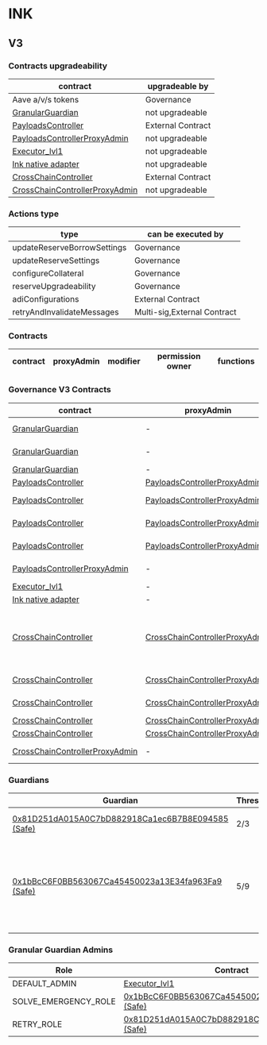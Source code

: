 # INK 
## V3 
### Contracts upgradeability
| contract |upgradeable by |
|----------|----------|
|  Aave a/v/s tokens |  Governance | |--------|--------|
|  [GranularGuardian](https://explorer.inkonchain.com//address/0xa2bDB2335Faf1940c99654c592B1a80618d79Fc9) |  not upgradeable | |--------|--------|
|  [PayloadsController](https://explorer.inkonchain.com//address/0x44D73D7C4b2f98F426Bf8B5e87628d9eE38ef0Cf) |  External Contract | |--------|--------|
|  [PayloadsControllerProxyAdmin](https://explorer.inkonchain.com//address/0xf2ba11f27ae9c11eb5a6c453c2421f6c0b29c700) |  not upgradeable | |--------|--------|
|  [Executor_lvl1](https://explorer.inkonchain.com//address/0x47aAdaAE1F05C978E6aBb7568d11B7F6e0FC4d6A) |  not upgradeable | |--------|--------|
|  [Ink native adapter](https://explorer.inkonchain.com//address/0xC2cD4F76B7a77AEaE3C04A9B6B105EC1Ad28e984) |  not upgradeable | |--------|--------|
|  [CrossChainController](https://explorer.inkonchain.com//address/0x990B75fD1a2345D905a385dBC6e17BEe0Cb2f505) |  External Contract | |--------|--------|
|  [CrossChainControllerProxyAdmin](https://explorer.inkonchain.com//address/0x0c62e1e46e91bb2c277387bcb1b2887ed3267b9c) |  not upgradeable | |--------|--------|

### Actions type
| type |can be executed by |
|----------|----------|
|  updateReserveBorrowSettings |  Governance | |--------|--------|
|  updateReserveSettings |  Governance | |--------|--------|
|  configureCollateral |  Governance | |--------|--------|
|  reserveUpgradeability |  Governance | |--------|--------|
|  adiConfigurations |  External Contract | |--------|--------|
|  retryAndInvalidateMessages |  Multi-sig,External Contract | |--------|--------|

### Contracts
| contract |proxyAdmin |modifier |permission owner |functions |
|----------|----------|----------|----------|----------|

### Governance V3 Contracts 
| contract |proxyAdmin |modifier |permission owner |functions |
|----------|----------|----------|----------|----------|
|  [GranularGuardian](https://explorer.inkonchain.com//address/0xa2bDB2335Faf1940c99654c592B1a80618d79Fc9) |  - |  onlyRetryGuardian |  [0x81D251dA015A0C7bD882918Ca1ec6B7B8E094585 (Safe)](https://explorer.inkonchain.com//address/0x81D251dA015A0C7bD882918Ca1ec6B7B8E094585) |  retryEnvelope, retryTransaction | |--------|--------|--------|--------|--------|
|  [GranularGuardian](https://explorer.inkonchain.com//address/0xa2bDB2335Faf1940c99654c592B1a80618d79Fc9) |  - |  onlyEmergencyGuardian |  [0x1bBcC6F0BB563067Ca45450023a13E34fa963Fa9 (Safe)](https://explorer.inkonchain.com//address/0x1bBcC6F0BB563067Ca45450023a13E34fa963Fa9) |  solveEmergency | |--------|--------|--------|--------|--------|
|  [GranularGuardian](https://explorer.inkonchain.com//address/0xa2bDB2335Faf1940c99654c592B1a80618d79Fc9) |  - |  onlyDefaultAdmin |  [Executor_lvl1](https://explorer.inkonchain.com//address/0x47aAdaAE1F05C978E6aBb7568d11B7F6e0FC4d6A) |  updateGuardian | |--------|--------|--------|--------|--------|
|  [PayloadsController](https://explorer.inkonchain.com//address/0x44D73D7C4b2f98F426Bf8B5e87628d9eE38ef0Cf) |  [PayloadsControllerProxyAdmin](https://explorer.inkonchain.com//address/0xf2Ba11f27ae9c11eB5a6C453c2421F6c0B29c700) |  onlyOwner |  [Executor_lvl1](https://explorer.inkonchain.com//address/0x47aAdaAE1F05C978E6aBb7568d11B7F6e0FC4d6A) |  updateExecutors | |--------|--------|--------|--------|--------|
|  [PayloadsController](https://explorer.inkonchain.com//address/0x44D73D7C4b2f98F426Bf8B5e87628d9eE38ef0Cf) |  [PayloadsControllerProxyAdmin](https://explorer.inkonchain.com//address/0xf2Ba11f27ae9c11eB5a6C453c2421F6c0B29c700) |  onlyGuardian |  [0x1bBcC6F0BB563067Ca45450023a13E34fa963Fa9 (Safe)](https://explorer.inkonchain.com//address/0x1bBcC6F0BB563067Ca45450023a13E34fa963Fa9) |  cancelPayload | |--------|--------|--------|--------|--------|
|  [PayloadsController](https://explorer.inkonchain.com//address/0x44D73D7C4b2f98F426Bf8B5e87628d9eE38ef0Cf) |  [PayloadsControllerProxyAdmin](https://explorer.inkonchain.com//address/0xf2Ba11f27ae9c11eB5a6C453c2421F6c0B29c700) |  onlyOwnerOrGuardian |  [0x1bBcC6F0BB563067Ca45450023a13E34fa963Fa9 (Safe)](https://explorer.inkonchain.com//address/0x1bBcC6F0BB563067Ca45450023a13E34fa963Fa9), [Executor_lvl1](https://explorer.inkonchain.com//address/0x47aAdaAE1F05C978E6aBb7568d11B7F6e0FC4d6A) |  updateGuardian | |--------|--------|--------|--------|--------|
|  [PayloadsController](https://explorer.inkonchain.com//address/0x44D73D7C4b2f98F426Bf8B5e87628d9eE38ef0Cf) |  [PayloadsControllerProxyAdmin](https://explorer.inkonchain.com//address/0xf2Ba11f27ae9c11eB5a6C453c2421F6c0B29c700) |  onlyRescueGuardian |  [Executor_lvl1](https://explorer.inkonchain.com//address/0x47aAdaAE1F05C978E6aBb7568d11B7F6e0FC4d6A) |  emergencyTokenTransfer, emergencyEtherTransfer | |--------|--------|--------|--------|--------|
|  [PayloadsControllerProxyAdmin](https://explorer.inkonchain.com//address/0xf2ba11f27ae9c11eb5a6c453c2421f6c0b29c700) |  - |  onlyOwner |  [Executor_lvl1](https://explorer.inkonchain.com//address/0x47aAdaAE1F05C978E6aBb7568d11B7F6e0FC4d6A) |  changeProxyAdmin, upgrade, upgradeAndCall | |--------|--------|--------|--------|--------|
|  [Executor_lvl1](https://explorer.inkonchain.com//address/0x47aAdaAE1F05C978E6aBb7568d11B7F6e0FC4d6A) |  - |  onlyOwner |  [0xEAF6183bAb3eFD3bF856Ac5C058431C8592394d6](https://explorer.inkonchain.com//address/0xEAF6183bAb3eFD3bF856Ac5C058431C8592394d6) |  executeTransaction | |--------|--------|--------|--------|--------|
|  [Ink native adapter](https://explorer.inkonchain.com//address/0xC2cD4F76B7a77AEaE3C04A9B6B105EC1Ad28e984) |  - |  trustedRemote |  [CrossChainController(Eth)](https://explorer.inkonchain.com//address/0xEd42a7D8559a463722Ca4beD50E0Cc05a386b0e1) |  receiveMessage | |--------|--------|--------|--------|--------|
|  [CrossChainController](https://explorer.inkonchain.com//address/0x990B75fD1a2345D905a385dBC6e17BEe0Cb2f505) |  [CrossChainControllerProxyAdmin](https://explorer.inkonchain.com//address/0x0C62e1e46E91bB2c277387BcB1b2887ed3267b9c) |  onlyOwner |  [Executor_lvl1](https://explorer.inkonchain.com//address/0x47aAdaAE1F05C978E6aBb7568d11B7F6e0FC4d6A) |  approveSenders, removeSenders, enableBridgeAdapters, disableBridgeAdapters, updateMessagesValidityTimestamp, allowReceiverBridgeAdapters, disallowReceiverBridgeAdapters | |--------|--------|--------|--------|--------|
|  [CrossChainController](https://explorer.inkonchain.com//address/0x990B75fD1a2345D905a385dBC6e17BEe0Cb2f505) |  [CrossChainControllerProxyAdmin](https://explorer.inkonchain.com//address/0x0C62e1e46E91bB2c277387BcB1b2887ed3267b9c) |  onlyOwnerOrGuardian |  [GranularGuardian](https://explorer.inkonchain.com//address/0xa2bDB2335Faf1940c99654c592B1a80618d79Fc9), [Executor_lvl1](https://explorer.inkonchain.com//address/0x47aAdaAE1F05C978E6aBb7568d11B7F6e0FC4d6A) |  retryEnvelope, retryTransaction, updateGuardian | |--------|--------|--------|--------|--------|
|  [CrossChainController](https://explorer.inkonchain.com//address/0x990B75fD1a2345D905a385dBC6e17BEe0Cb2f505) |  [CrossChainControllerProxyAdmin](https://explorer.inkonchain.com//address/0x0C62e1e46E91bB2c277387BcB1b2887ed3267b9c) |  onlyRescueGuardian |  [Executor_lvl1](https://explorer.inkonchain.com//address/0x47aAdaAE1F05C978E6aBb7568d11B7F6e0FC4d6A) |  emergencyTokenTransfer, emergencyEtherTransfer | |--------|--------|--------|--------|--------|
|  [CrossChainController](https://explorer.inkonchain.com//address/0x990B75fD1a2345D905a385dBC6e17BEe0Cb2f505) |  [CrossChainControllerProxyAdmin](https://explorer.inkonchain.com//address/0x0C62e1e46E91bB2c277387BcB1b2887ed3267b9c) |  onlyApprovedSenders |   |  forwardMessage | |--------|--------|--------|--------|--------|
|  [CrossChainController](https://explorer.inkonchain.com//address/0x990B75fD1a2345D905a385dBC6e17BEe0Cb2f505) |  [CrossChainControllerProxyAdmin](https://explorer.inkonchain.com//address/0x0C62e1e46E91bB2c277387BcB1b2887ed3267b9c) |  onlyApprovedBridges |  [Ink native adapter](https://explorer.inkonchain.com//address/0xC2cD4F76B7a77AEaE3C04A9B6B105EC1Ad28e984) |  receiveCrossChainMessage | |--------|--------|--------|--------|--------|
|  [CrossChainControllerProxyAdmin](https://explorer.inkonchain.com//address/0x0c62e1e46e91bb2c277387bcb1b2887ed3267b9c) |  - |  onlyOwner |  [Executor_lvl1](https://explorer.inkonchain.com//address/0x47aAdaAE1F05C978E6aBb7568d11B7F6e0FC4d6A) |  changeProxyAdmin, upgrade, upgradeAndCall | |--------|--------|--------|--------|--------|

### Guardians 
| Guardian |Threshold |Address |Owners |
|----------|----------|----------|----------|
|  [0x81D251dA015A0C7bD882918Ca1ec6B7B8E094585 (Safe)](https://explorer.inkonchain.com//address/0x81D251dA015A0C7bD882918Ca1ec6B7B8E094585) |  2/3 |  0x81D251dA015A0C7bD882918Ca1ec6B7B8E094585 |  [0x0650302887619fa7727D8BD480Cda11A638B219B](https://explorer.inkonchain.com//address/0x0650302887619fa7727D8BD480Cda11A638B219B), [0xf71fc92e2949ccF6A5Fd369a0b402ba80Bc61E02](https://explorer.inkonchain.com//address/0xf71fc92e2949ccF6A5Fd369a0b402ba80Bc61E02), [0x5811d9FF80ff4B73A8F9bA42A6082FaB82E89Ea7](https://explorer.inkonchain.com//address/0x5811d9FF80ff4B73A8F9bA42A6082FaB82E89Ea7) | |--------|--------|--------|--------|
|  [0x1bBcC6F0BB563067Ca45450023a13E34fa963Fa9 (Safe)](https://explorer.inkonchain.com//address/0x1bBcC6F0BB563067Ca45450023a13E34fa963Fa9) |  5/9 |  0x1bBcC6F0BB563067Ca45450023a13E34fa963Fa9 |  [0xDA5Ae43e179987a66B9831F92223567e1F38BE7D](https://explorer.inkonchain.com//address/0xDA5Ae43e179987a66B9831F92223567e1F38BE7D), [0x1e3804357eD445251FfECbb6e40107bf03888885](https://explorer.inkonchain.com//address/0x1e3804357eD445251FfECbb6e40107bf03888885), [0x4f96743057482a2E10253AFDacDA3fd9CF2C1DC9](https://explorer.inkonchain.com//address/0x4f96743057482a2E10253AFDacDA3fd9CF2C1DC9), [0xebED04E9137AfeBFF6a1B97aC0adf61a544eFE29](https://explorer.inkonchain.com//address/0xebED04E9137AfeBFF6a1B97aC0adf61a544eFE29), [0xbd4DCfA978c6D0d342cE36809AfFFa49d4B7f1F7](https://explorer.inkonchain.com//address/0xbd4DCfA978c6D0d342cE36809AfFFa49d4B7f1F7), [0xA3103D0ED00d24795Faa2d641ACf6A320EeD7396](https://explorer.inkonchain.com//address/0xA3103D0ED00d24795Faa2d641ACf6A320EeD7396), [0x936CD9654271083cCF93A975919Da0aB3Bc99EF3](https://explorer.inkonchain.com//address/0x936CD9654271083cCF93A975919Da0aB3Bc99EF3), [0x0D2394C027602Dc4c3832Ffd849b5df45DBac0E9](https://explorer.inkonchain.com//address/0x0D2394C027602Dc4c3832Ffd849b5df45DBac0E9), [0x4C30E33758216aD0d676419c21CB8D014C68099f](https://explorer.inkonchain.com//address/0x4C30E33758216aD0d676419c21CB8D014C68099f) | |--------|--------|--------|--------|

### Granular Guardian Admins 
| Role |Contract |
|----------|----------|
|  DEFAULT_ADMIN |  [Executor_lvl1](https://explorer.inkonchain.com//address/0x47aAdaAE1F05C978E6aBb7568d11B7F6e0FC4d6A) | |--------|--------|
|  SOLVE_EMERGENCY_ROLE |  [0x1bBcC6F0BB563067Ca45450023a13E34fa963Fa9 (Safe)](https://explorer.inkonchain.com//address/0x1bBcC6F0BB563067Ca45450023a13E34fa963Fa9) | |--------|--------|
|  RETRY_ROLE |  [0x81D251dA015A0C7bD882918Ca1ec6B7B8E094585 (Safe)](https://explorer.inkonchain.com//address/0x81D251dA015A0C7bD882918Ca1ec6B7B8E094585) | |--------|--------|

